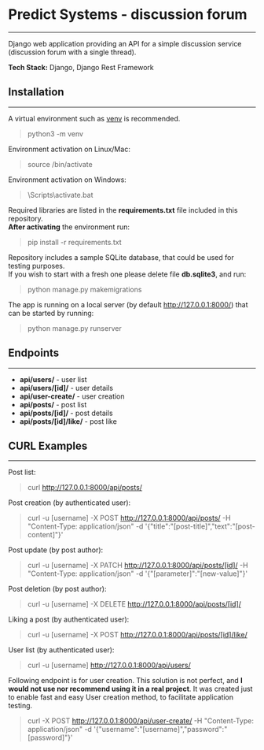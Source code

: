 # Predict Systems - discussion forum

---

Django web application providing an API for a simple discussion service (discussion forum with a single thread).   

**Tech Stack:** Django, Django Rest Framework

## Installation

---

A virtual environment such as [venv](https://docs.python.org/3/library/venv.html) is recommended.

> python3 -m venv <environment-name>

Environment activation on Linux/Mac:
> source <environment-name>/bin/activate

Environment activation on Windows:
> <environment-name>\Scripts\activate.bat

Required libraries are listed in the **requirements.txt** file included in this repository.  
**After activating** the environment run: 

> pip install -r requirements.txt

Repository includes a sample SQLite database, that could be used for testing purposes.  
If you wish to start with a fresh one please delete file **db.sqlite3**, and run:
> python manage.py makemigrations

The app is running on a local server (by default http://127.0.0.1:8000/) that can be started by running:
> python manage.py runserver



## Endpoints

---
 
- **api/users/** - user list
- **api/users/[id]/** - user details
- **api/user-create/** - user creation
- **api/posts/** - post list
- **api/posts/[id]/** - post details
- **api/posts/[id]/like/** - post like

## CURL Examples

---

Post list:
> curl http://127.0.0.1:8000/api/posts/

Post creation (by authenticated user):
> curl -u [username] -X POST http://127.0.0.1:8000/api/posts/ -H "Content-Type: application/json" -d '{"title":"[post-title]","text":"[post-content]"}'

Post update (by post author):
> curl -u [username] -X PATCH http://127.0.0.1:8000/api/posts/[id]/ -H "Content-Type: application/json" -d '{"[parameter]":"[new-value]"}'

Post deletion (by post author):
> curl -u [username] -X DELETE http://127.0.0.1:8000/api/posts/[id]/

Liking a post (by authenticated user):
> curl -u [username] -X POST http://127.0.0.1:8000/api/posts/[id]/like/

User list (by authenticated user):
> curl -u [username] http://127.0.0.1:8000/api/users/

Following endpoint is for user creation. This solution is not perfect, and **I would not use nor recommend using it in a real project**.
It was created just to enable fast and easy User creation method, to facilitate application testing.
> curl -X POST http://127.0.0.1:8000/api/user-create/ -H "Content-Type: application/json" -d '{"username":"[username]","password":"[password]"}'
